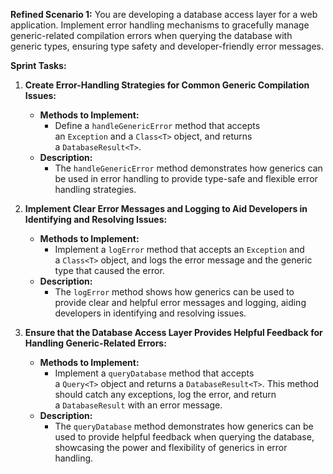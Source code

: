 **Refined Scenario 1:** You are developing a database access layer for a web application. Implement error handling mechanisms to gracefully manage generic-related compilation errors when querying the database with generic types, ensuring type safety and developer-friendly error messages.

**Sprint Tasks:**

1. **Create Error-Handling Strategies for Common Generic Compilation Issues:**
    
    - **Methods to Implement:**
        - Define a `handleGenericError` method that accepts an `Exception` and a `Class<T>` object, and returns a `DatabaseResult<T>`.
    - **Description:**
        - The `handleGenericError` method demonstrates how generics can be used in error handling to provide type-safe and flexible error handling strategies.
2. **Implement Clear Error Messages and Logging to Aid Developers in Identifying and Resolving Issues:**
    
    - **Methods to Implement:**
        - Implement a `logError` method that accepts an `Exception` and a `Class<T>` object, and logs the error message and the generic type that caused the error.
    - **Description:**
        - The `logError` method shows how generics can be used to provide clear and helpful error messages and logging, aiding developers in identifying and resolving issues.
3. **Ensure that the Database Access Layer Provides Helpful Feedback for Handling Generic-Related Errors:**
    
    - **Methods to Implement:**
        - Implement a `queryDatabase` method that accepts a `Query<T>` object and returns a `DatabaseResult<T>`. This method should catch any exceptions, log the error, and return a `DatabaseResult` with an error message.
    - **Description:**
        - The `queryDatabase` method demonstrates how generics can be used to provide helpful feedback when querying the database, showcasing the power and flexibility of generics in error handling.
